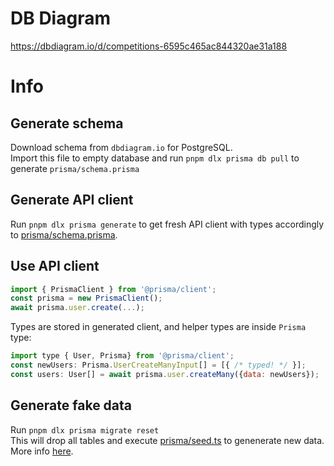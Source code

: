 # DB Diagram
https://dbdiagram.io/d/competitions-6595c465ac844320ae31a188

# Info
## Generate schema
Download schema from `dbdiagram.io` for PostgreSQL.  
Import this file to empty database and run `pnpm dlx prisma db pull` to generate `prisma/schema.prisma`

## Generate API client
Run `pnpm dlx prisma generate` to get fresh API client with types accordingly to [prisma/schema.prisma](prisma/schema.prisma).  
## Use API client
```js
import { PrismaClient } from '@prisma/client';
const prisma = new PrismaClient();
await prisma.user.create(...);
```

Types are stored in generated client, and helper types are inside `Prisma` type:
```js
import type { User, Prisma} from '@prisma/client';
const newUsers: Prisma.UserCreateManyInput[] = [{ /* typed! */ }];
const users: User[] = await prisma.user.createMany({data: newUsers});
```

## Generate fake data
Run `pnpm dlx prisma migrate reset`  
This will drop all tables and execute [prisma/seed.ts](prisma/seed.ts) to genenerate new data.  
More info [here](https://www.prisma.io/docs/orm/prisma-migrate/workflows/seeding).